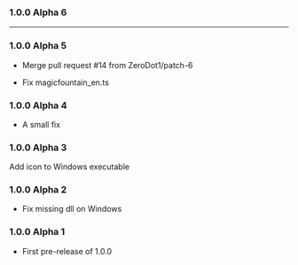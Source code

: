 ### 1.0.0 Alpha 6
 - - - 
### 1.0.0 Alpha 5

- Merge pull request #14 from ZeroDot1/patch-6

- Fix magicfountain_en.ts

### 1.0.0 Alpha 4

- A small fix

### 1.0.0 Alpha 3

Add icon to Windows executable

### 1.0.0 Alpha 2

- Fix missing dll on Windows

### 1.0.0 Alpha 1

- First pre-release of 1.0.0
